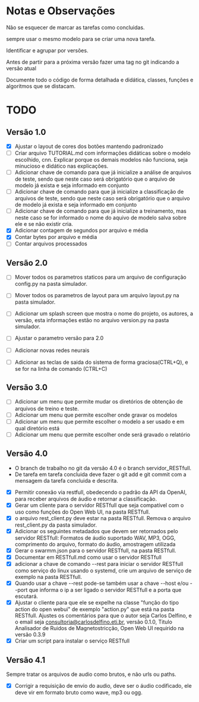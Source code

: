 # Notas e Observações

Não se esquecer de marcar as tarefas como concluidas.

sempre usar o mesmo modelo para se criar uma nova tarefa.

Identificar e agrupar por versões.

Antes de partir para a próxima versão fazer uma tag no git indicando a versão atual

Documente todo o código de forma detalhada e didática, classes, funções e algoritmos que se distacam.

# TODO

## Versão 1.0

- [X] Ajustar o layout de cores dos botões mantendo padronizado
- [ ] Criar arquivo TUTORIAL.md com informações didáticas sobre o modelo escolhido, cnn. Explicar porque os demais modelos não funciona, seja minucioso e didático nas explicações.
- [ ] Adicionar chave de comando para que já inicialize a análise de arquivos de teste, sendo que neste caso será obrigatório que o arquivo de modelo já exista e seja informado em conjunto
- [ ] Adicionar chave de comando para que já inicialize a classificação de arquivos de teste, sendo que neste caso será obrigatório que o arquivo de modelo já exista e seja informado em conjunto
- [ ] Adicionar chave de comando para que já inicialize a treinamento, mas neste caso se for informado o nome do aquivo de modelo salva sobre ele e se não existir cria.
- [x] Adicionar contagem de segundos por arquivo e média
- [x] Contar bytes por arquivo e média
- [ ] Contar arquivos processados

## Versão 2.0

- [ ] Mover todos os parametros staticos para um arquivo de configuração config.py na pasta simulador.
- [ ] Mover todos os parametros de layout para um arquivo layout.py na pasta simulador.
- [ ] Adicionar um splash screen que mostra o nome do projeto, os autores, a versão, esta informações estão no arquivo version.py na pasta simulador.
- [ ] Ajustar o parametro versão para 2.0
- [ ] Adicionar novas redes neurais
- [ ] Adicionar as teclas de saida do sistema de forma graciosa(CTRL+Q), e se for na linha de comando (CTRL+C)


## Versão 3.0

- [ ] Adicionar um menu que permite mudar os diretórios de obtenção de arquivos de treino e teste.
- [ ] Adicionar um menu que permite escolher onde gravar os modelos
- [ ] Adicionar um menu que permite escolher o modelo a ser usado e em qual diretório está
- [ ] Adicionar um menu que permite escolher onde será gravado o relatório

## Versão 4.0
- O branch de trabalho no git da versão 4.0 é o branch servidor_RESTfull.
- De tarefa em tarefa concluida deve fazer o git add e git commit com a mensagem da tarefa concluida e descrita.

- [X] Permitir conexão via restfull, obedecendo o padrão da API da OpenAI, para receber arquivos de áudio e retornar a classificação.
- [X] Gerar um cliente para o servidor RESTfull que seja compatível com o uso como funções do Open Web UI, na pasta RESTfull.
- [X] o arquivo rest_client.py deve estar na pasta RESTfull. Remova o arquivo rest_client.py da pasta simulador.
- [X] Adicionar os seguintes metadados que devem ser retornados pelo servidor RESTfull: Formatos de áudio suportado WAV, MP3, OGG, comprimento do arquivo, formato do áudio, amostragem utilizada
- [X] Gerar o swarmm.json para o servidor RESTfull, na pasta RESTfull.
- [X] Documentar em RESTfull.md como usar o servidor RESTfull
- [X] adicionar a chave de comando --rest para iniciar o servidor RESTfull como serviço do linux usando o systemd, crie um arquivo de serviço de exemplo na pasta RESTfull.
- [X] Quando usar a chave --rest pode-se também usar a chave --host e/ou --port que informa o ip a ser ligado o servidor RESTfull e a porta que escutará.
- [X] Ajustar o cliente para que ele se expelhe na classe "função do tipo action do open webui" de exemplo "action.py" que está na pasta RESTfull. Ajustes os comentários para que o autor seja Carlos Delfino, e o email seja consultoria@carlosdelfino.eti.br, versão 0.1.0, Titulo Analisador de Ruidos de Magnetostricção, Open Web UI requirido na versão 0.3.9
- [X] Criar um script para instalar o serviço RESTfull

## Versão 4.1
Sempre tratar os arquivos de audio como brutos, e não urls ou paths.

- [X] Corrigir a requisição de envio do audio, deve ser o áudio codificado, ele deve vir em formato bruto como wave, mp3 ou ogg.

